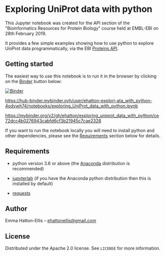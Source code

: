 # Exploring UniProt data with python

This Jupyter notebook was created for the API section of the "Bioinformatics Resources for Protein Biology" course held at EMBL-EBI on 28th February 2019.

It provides a few simple examples showing how to use python to explore UniProt data programmatically, via the EBI [Proteins API](https://www.ebi.ac.uk/proteins/api/doc/).

## Getting started

The easiest way to use this notebook is to run it in the browser by clicking on the [Binder](https://mybinder.org/) button below:

[![Binder](https://mybinder.org/badge_logo.svg)](https://hub-binder.mybinder.ovh/user/ehatton-explori-ata_with_python-4odvwh74/notebooks/exploring_UniProt_data_with_python.ipynb)

https://hub-binder.mybinder.ovh/user/ehatton-explori-ata_with_python-4odvwh74/notebooks/exploring_UniProt_data_with_python.ipynb

https://mybinder.org/v2/gh/ehatton/exploring_uniprot_data_with_python/ce72dcc4b0276943cabfd6cf3b21945c7cae2328

If you want to run the notebook locally you will need to install python and other dependencies, please see the [Requirements](#requirements) section below for details.

## Requirements

- python version 3.6 or above (the [Anaconda](https://www.anaconda.com/products/individual) distribution is recommended)

- [jupyterlab](https://jupyter.org/install) (if you have the Anaconda python distribution then this is installed by default)

- [requests](https://requests.readthedocs.io/en/master/)

## Author

Emma Hatton-Ellis – ehattonellis@gmail.com

## License

Distributed under the Apache 2.0 license. See ``LICENSE`` for more information.
